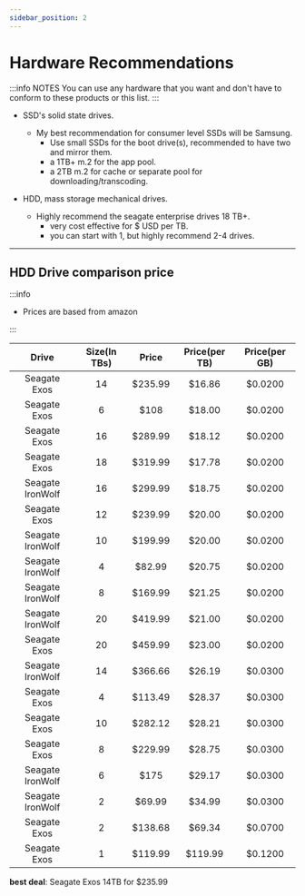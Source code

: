 ```yaml
---
sidebar_position: 2
---
```


# Hardware Recommendations

:::info NOTES
You can use any hardware that you want and don't have to conform to these products or this list.
:::

- SSD's solid state drives.
  - My best recommendation for consumer level SSDs will be Samsung.
    - Use small SSDs for the boot drive(s), recommended to have two and mirror them.
    - a 1TB+ m.2 for the app pool.
    - a 2TB m.2 for cache or separate pool for downloading/transcoding.

- HDD, mass storage mechanical drives.
  - Highly recommend the seagate enterprise drives 18 TB+.
    - very cost effective for $ USD per TB.
    - you can start with 1, but highly recommend 2-4 drives.

___

## HDD Drive comparison price

:::info
- Prices are based from amazon

:::

| Drive | Size(In TBs) | Price | Price(per TB) | Price(per GB) |
| :-------------: |:-------------: | :-------------:	| :-------------:	| :-------------:	|
| Seagate Exos | 14 |$235.99 | $16.86 | $0.0200 |
| Seagate Exos | 6 |$108 | $18.00 | $0.0200 |
| Seagate Exos | 16 |$289.99 | $18.12 | $0.0200 |
| Seagate Exos | 18 |$319.99 | $17.78 | $0.0200 |
| Seagate IronWolf | 16 |$299.99 | $18.75 | $0.0200 |
| Seagate Exos | 12 |$239.99 | $20.00 | $0.0200 |
| Seagate IronWolf | 10 |$199.99 | $20.00 | $0.0200 |
| Seagate IronWolf | 4 |$82.99 | $20.75 | $0.0200 |
| Seagate IronWolf | 8 |$169.99 | $21.25 | $0.0200 |
| Seagate IronWolf | 20 |$419.99 | $21.00 | $0.0200 |
| Seagate Exos | 20 |$459.99 | $23.00 | $0.0200 |
| Seagate IronWolf | 14 |$366.66 | $26.19 | $0.0300 |
| Seagate Exos | 4 |$113.49 | $28.37 | $0.0300 |
| Seagate Exos | 10 |$282.12 | $28.21 | $0.0300 |
| Seagate Exos | 8 |$229.99 | $28.75 | $0.0300 |
| Seagate IronWolf | 6 |$175 | $29.17 | $0.0300 |
| Seagate IronWolf | 2 |$69.99 | $34.99 | $0.0300 |
| Seagate Exos | 2 |$138.68 | $69.34 | $0.0700 |
| Seagate Exos | 1 |$119.99 | $119.99 | $0.1200 |

**best deal**: Seagate Exos 14TB for $235.99